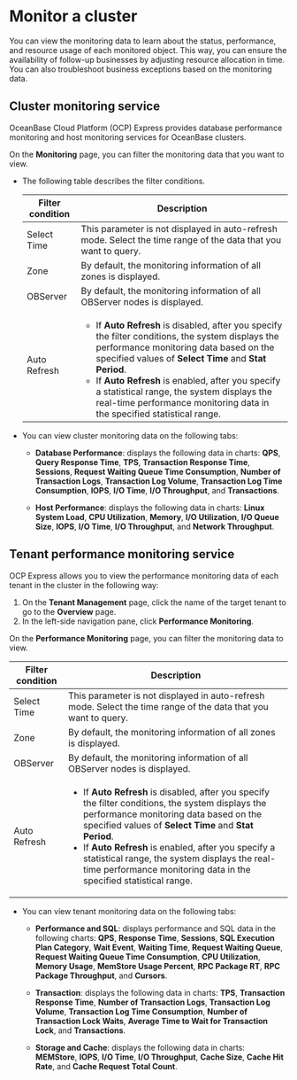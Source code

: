 # Monitor a cluster

You can view the monitoring data to learn about the status, performance, and resource usage of each monitored object. This way, you can ensure the availability of follow-up businesses by adjusting resource allocation in time. You can also troubleshoot business exceptions based on the monitoring data.

## Cluster monitoring service

OceanBase Cloud Platform (OCP) Express provides database performance monitoring and host monitoring services for OceanBase clusters.

On the **Monitoring** page, you can filter the monitoring data that you want to view.

* The following table describes the filter conditions.

   | Filter condition | Description |
   |---------------|----------------|
   | Select Time | This parameter is not displayed in auto-refresh mode. Select the time range of the data that you want to query.  |
   | Zone | By default, the monitoring information of all zones is displayed.  |
   | OBServer | By default, the monitoring information of all OBServer nodes is displayed.  |
   | Auto Refresh | <ul><li>If **Auto Refresh** is disabled, after you specify the filter conditions, the system displays the performance monitoring data based on the specified values of **Select Time** and **Stat Period**. </li><li>If **Auto Refresh** is enabled, after you specify a statistical range, the system displays the real-time performance monitoring data in the specified statistical range. </li></ul> |

* You can view cluster monitoring data on the following tabs:

   * **Database Performance**: displays the following data in charts: **QPS**, **Query Response Time**, **TPS**, **Transaction Response Time**, **Sessions**, **Request Waiting Queue Time Consumption**, **Number of Transaction Logs**, **Transaction Log Volume**, **Transaction Log Time Consumption**, **IOPS**, **I/O Time**, **I/O Throughput**, and **Transactions**.

   * **Host Performance**: displays the following data in charts: **Linux System Load**, **CPU Utilization**, **Memory**, **I/O Utilization**, **I/O Queue Size**, **IOPS**, **I/O Time**, **I/O Throughput**, and **Network Throughput**.

<!-- ![1126](https://obbusiness-private.oss-cn-shanghai.aliyuncs.com/doc/img/ocp/ocp-express/%E9%9B%86%E7%BE%A4%E7%9B%91%E6%8E%A7.png) -->

## Tenant performance monitoring service

OCP Express allows you to view the performance monitoring data of each tenant in the cluster in the following way:

1. On the **Tenant Management** page, click the name of the target tenant to go to the **Overview** page.
2. In the left-side navigation pane, click **Performance Monitoring**.

On the **Performance Monitoring** page, you can filter the monitoring data to view.

| Filter condition | Description |
|---------------|----------------|
| Select Time | This parameter is not displayed in auto-refresh mode. Select the time range of the data that you want to query.  |
| Zone | By default, the monitoring information of all zones is displayed.  |
| OBServer | By default, the monitoring information of all OBServer nodes is displayed.  |
| Auto Refresh | <ul><li>If **Auto Refresh** is disabled, after you specify the filter conditions, the system displays the performance monitoring data based on the specified values of **Select Time** and **Stat Period**. </li><li>If **Auto Refresh** is enabled, after you specify a statistical range, the system displays the real-time performance monitoring data in the specified statistical range. </li></ul> |

* You can view tenant monitoring data on the following tabs:

   * **Performance and SQL**: displays performance and SQL data in the following charts: **QPS**, **Response Time**, **Sessions**, **SQL Execution Plan Category**, **Wait Event**, **Waiting Time**, **Request Waiting Queue**, **Request Waiting Queue Time Consumption**, **CPU Utilization**, **Memory Usage**, **MemStore Usage Percent**, **RPC Package RT**, **RPC Package Throughput**, and **Cursors**.

   * **Transaction**: displays the following data in charts: **TPS**, **Transaction Response Time**, **Number of Transaction Logs**, **Transaction Log Volume**, **Transaction Log Time Consumption**, **Number of Transaction Lock Waits**, **Average Time to Wait for Transaction Lock**, and **Transactions**.

   * **Storage and Cache**: displays the following data in charts: **MEMStore**, **IOPS**, **I/O Time**, **I/O Throughput**, **Cache Size**, **Cache Hit Rate**, and **Cache Request Total Count**.

<!-- ![1](https://obbusiness-private.oss-cn-shanghai.aliyuncs.com/doc/img/ocp/410/%E7%A7%9F%E6%88%B7%E7%9B%91%E6%8E%A7.png) -->